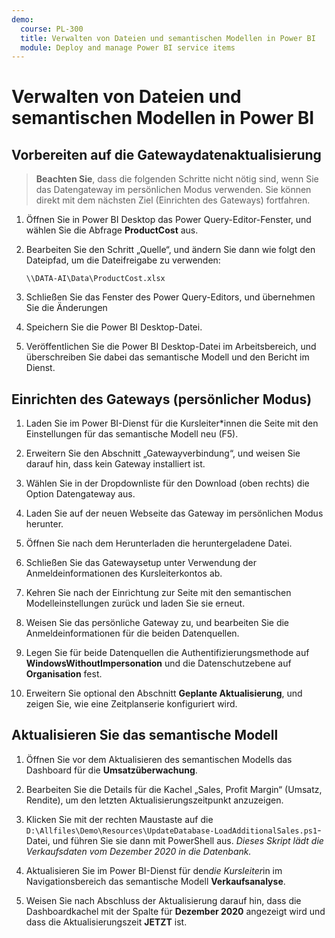 ```yaml
---
demo:
  course: PL-300
  title: Verwalten von Dateien und semantischen Modellen in Power BI
  module: Deploy and manage Power BI service items
---
```

# Verwalten von Dateien und semantischen Modellen in Power BI

## Vorbereiten auf die Gatewaydatenaktualisierung

> **Beachten Sie**, dass die folgenden Schritte nicht nötig sind, wenn Sie das Datengateway im persönlichen Modus verwenden. Sie können direkt mit dem nächsten Ziel (Einrichten des Gateways) fortfahren.

1. Öffnen Sie in Power BI Desktop das Power Query-Editor-Fenster, und wählen Sie die Abfrage **ProductCost** aus.

1. Bearbeiten Sie den Schritt „Quelle“, und ändern Sie dann wie folgt den Dateipfad, um die Dateifreigabe zu verwenden:

    `\\DATA-AI\Data\ProductCost.xlsx`

1. Schließen Sie das Fenster des Power Query-Editors, und übernehmen Sie die Änderungen

1. Speichern Sie die Power BI Desktop-Datei.

1. Veröffentlichen Sie die Power BI Desktop-Datei im Arbeitsbereich, und überschreiben Sie dabei das semantische Modell und den Bericht im Dienst.

## Einrichten des Gateways (persönlicher Modus)

1. Laden Sie im Power BI-Dienst für die Kursleiter*innen die Seite mit den Einstellungen für das semantische Modell neu (F5).

1. Erweitern Sie den Abschnitt „Gatewayverbindung“, und weisen Sie darauf hin, dass kein Gateway installiert ist.

1. Wählen Sie in der Dropdownliste für den Download (oben rechts) die Option Datengateway aus.

1. Laden Sie auf der neuen Webseite das Gateway im persönlichen Modus herunter.

1. Öffnen Sie nach dem Herunterladen die heruntergeladene Datei.

1. Schließen Sie das Gatewaysetup unter Verwendung der Anmeldeinformationen des Kursleiterkontos ab.

1. Kehren Sie nach der Einrichtung zur Seite mit den semantischen Modelleinstellungen zurück und laden Sie sie erneut.

1. Weisen Sie das persönliche Gateway zu, und bearbeiten Sie die Anmeldeinformationen für die beiden Datenquellen.

1. Legen Sie für beide Datenquellen die Authentifizierungsmethode auf **WindowsWithoutImpersonation** und die Datenschutzebene auf **Organisation** fest.

1. Erweitern Sie optional den Abschnitt **Geplante Aktualisierung**, und zeigen Sie, wie eine Zeitplanserie konfiguriert wird.

## Aktualisieren Sie das semantische Modell

1. Öffnen Sie vor dem Aktualisieren des semantischen Modells das Dashboard für die **Umsatzüberwachung**.

1. Bearbeiten Sie die Details für die Kachel „Sales, Profit Margin“ (Umsatz, Rendite), um den letzten Aktualisierungszeitpunkt anzuzeigen.

1. Klicken Sie mit der rechten Maustaste auf die `D:\Allfiles\Demo\Resources\UpdateDatabase-LoadAdditionalSales.ps1`-Datei, und führen Sie sie dann mit PowerShell aus. *Dieses Skript lädt die Verkaufsdaten vom Dezember 2020 in die Datenbank.*

1. Aktualisieren Sie im Power BI-Dienst für den*die Kursleiter*in im Navigationsbereich das semantische Modell **Verkaufsanalyse**.

1. Weisen Sie nach Abschluss der Aktualisierung darauf hin, dass die Dashboardkachel mit der Spalte für **Dezember 2020** angezeigt wird und dass die Aktualisierungszeit **JETZT** ist.
